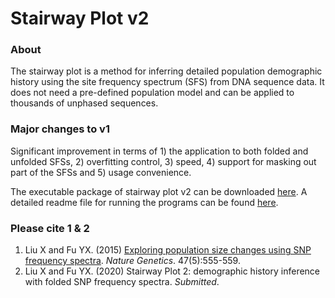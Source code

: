 # Stairway Plot v2

### About

The stairway plot is a method for inferring detailed population demographic history using the site frequency spectrum (SFS) from DNA sequence data. It does not need a pre-defined population model and can be applied to thousands of unphased sequences. 

### Major changes to v1

Significant improvement in terms of 1) the application to both folded and unfolded SFSs, 2) overfitting control, 3) speed, 4) support for masking out part of the SFSs and 5) usage convenience.

The executable package of stairway plot v2 can be downloaded [here](https://github.com/xiaoming-liu/stairway-plot-v2/blob/master/stairway_plot_v2.1.1.zip). A detailed readme file for running the programs can be found [here](https://github.com/xiaoming-liu/stairway-plot-v2/blob/master/READMEv2.1.pdf).

### Please cite 1 & 2
1. Liu X and Fu YX. (2015) [Exploring population size changes using SNP frequency spectra](http://www.nature.com/ng/journal/vaop/ncurrent/full/ng.3254.html). *Nature Genetics*. 47(5):555-559.  
1. Liu X and Fu YX. (2020) Stairway Plot 2: demographic history inference with folded SNP frequency spectra. *Submitted*.

